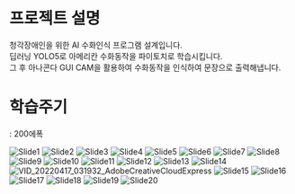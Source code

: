 # 프로젝트 설명  <br>
청각장애인을 위한 AI 수화인식 프로그램 설계입니다. <br>
딥러닝 YOLO5로 아메리칸 수화동작을 파이토치로 학습시킵니다. <br> 
그 후 아나콘다 GUI CAM을 활용하여 수화동작을 인식하여 문장으로 출력해냅니다. <br>

# 학습주기 
: 200에폭


![Slide1](https://user-images.githubusercontent.com/86208370/163018278-3af0151b-4c6b-47a2-8192-88f9d5d61bea.jpg)
![Slide2](https://user-images.githubusercontent.com/86208370/163018281-297028e6-e467-4958-a440-a63beb7aa415.jpg)
![Slide3](https://user-images.githubusercontent.com/86208370/163018285-e7bb4848-52cb-4a11-b1f2-124f452de935.jpg)
![Slide4](https://user-images.githubusercontent.com/86208370/163018289-99e34618-e55c-479d-a6ca-a6dbcfcc74be.jpg)
![Slide5](https://user-images.githubusercontent.com/86208370/163018294-5d0c4213-b16f-49cf-b00e-7f69c557ef20.jpg)
![Slide6](https://user-images.githubusercontent.com/86208370/163018304-3a67a20d-37aa-4b30-bc23-911a9154613a.jpg)
![Slide7](https://user-images.githubusercontent.com/86208370/163018308-09a38279-cc11-4ad4-8c62-06ffde803eb1.jpg)
![Slide8](https://user-images.githubusercontent.com/86208370/163018310-81fda5fb-034a-4686-91c6-53d9e61dcaad.jpg)
![Slide9](https://user-images.githubusercontent.com/86208370/163018311-ea6e7e59-6172-4b8c-b101-97282d38755f.jpg)
![Slide10](https://user-images.githubusercontent.com/86208370/163018316-6ff6b6ee-efb9-4608-a8eb-76902883f69b.jpg)
![Slide11](https://user-images.githubusercontent.com/86208370/163018320-d8c8b1f4-a043-46d4-b2f1-dcaf3ff2f9e4.jpg)
![Slide12](https://user-images.githubusercontent.com/86208370/163018322-f863653d-0401-4561-839b-c8718d3fd76a.jpg)
![Slide13](https://user-images.githubusercontent.com/86208370/163018325-0c3eab4a-232e-4570-903d-d97bf2c3225a.jpg)
![Slide14](https://user-images.githubusercontent.com/86208370/163018331-da64b4a2-454a-4c6c-aeee-5c59887521e3.jpg)
![VID_20220417_031932_AdobeCreativeCloudExpress](https://user-images.githubusercontent.com/86208370/163686953-3a5e0823-98f3-4f8e-b6a4-ef4d48ed1b90.gif)
![Slide15](https://user-images.githubusercontent.com/86208370/163018336-e482d288-f718-4c6d-8e76-afa34631c111.jpg)
![Slide16](https://user-images.githubusercontent.com/86208370/163018348-e8f74c49-36f7-4886-a3ab-9b2226606e2d.jpg)
![Slide17](https://user-images.githubusercontent.com/86208370/163018352-7960d627-f502-47eb-bd6d-7d83841b2061.jpg)
![Slide18](https://user-images.githubusercontent.com/86208370/163018358-61d6722d-ab57-456f-8fd0-f512d2d9731a.jpg)
![Slide19](https://user-images.githubusercontent.com/86208370/163018363-238f6a63-8766-4c92-a671-08b2b1aab44b.jpg)
![Slide20](https://user-images.githubusercontent.com/86208370/163018370-179e33be-dfa7-48b5-a07b-c11bbb37f11c.jpg)

